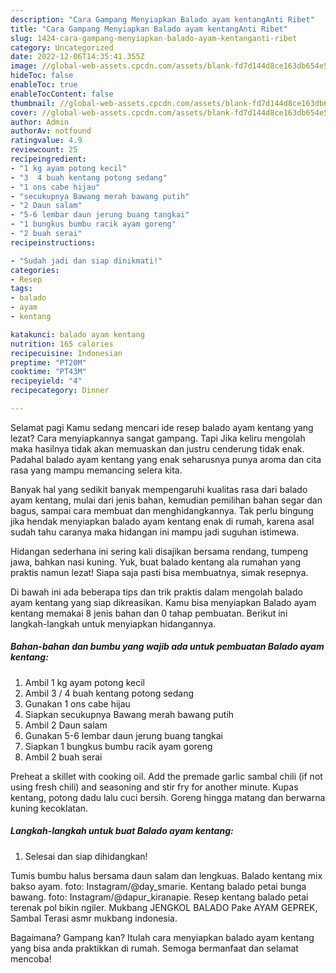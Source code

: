 ```yaml
---
description: "Cara Gampang Menyiapkan Balado ayam kentangAnti Ribet"
title: "Cara Gampang Menyiapkan Balado ayam kentangAnti Ribet"
slug: 1424-cara-gampang-menyiapkan-balado-ayam-kentanganti-ribet
category: Uncategorized
date: 2022-12-06T14:35:41.355Z
image: //global-web-assets.cpcdn.com/assets/blank-fd7d144d8ce163db654e5a02c40b08a2775adb7897d16e4062681dc7e1b2800f.png
hideToc: false
enableToc: true
enableTocContent: false
thumbnail: //global-web-assets.cpcdn.com/assets/blank-fd7d144d8ce163db654e5a02c40b08a2775adb7897d16e4062681dc7e1b2800f.png
cover: //global-web-assets.cpcdn.com/assets/blank-fd7d144d8ce163db654e5a02c40b08a2775adb7897d16e4062681dc7e1b2800f.png
author: Admin
authorAv: notfound
ratingvalue: 4.9
reviewcount: 25
recipeingredient:
- "1 kg ayam potong kecil"
- "3  4 buah kentang potong sedang"
- "1 ons cabe hijau"
- "secukupnya Bawang merah bawang putih"
- "2 Daun salam"
- "5-6 lembar daun jerung buang tangkai"
- "1 bungkus bumbu racik ayam goreng"
- "2 buah serai"
recipeinstructions:

- "Sudah jadi dan siap dinikmati!"
categories:
- Resep
tags:
- balado
- ayam
- kentang

katakunci: balado ayam kentang 
nutrition: 165 calories
recipecuisine: Indonesian
preptime: "PT20M"
cooktime: "PT43M"
recipeyield: "4"
recipecategory: Dinner

---
```



Selamat pagi Kamu sedang mencari ide resep balado ayam kentang yang lezat? Cara menyiapkannya sangat gampang. Tapi Jika keliru mengolah maka hasilnya tidak akan memuaskan dan justru cenderung tidak enak. Padahal balado ayam kentang yang enak seharusnya punya aroma dan cita rasa yang mampu memancing selera kita.


Banyak hal yang sedikit banyak mempengaruhi kualitas rasa dari balado ayam kentang, mulai dari jenis bahan, kemudian pemilihan bahan segar dan bagus, sampai cara membuat dan menghidangkannya. Tak perlu bingung jika hendak menyiapkan balado ayam kentang enak di rumah, karena asal sudah tahu caranya maka hidangan ini mampu jadi suguhan istimewa.

Hidangan sederhana ini sering kali disajikan bersama rendang, tumpeng jawa, bahkan nasi kuning. Yuk, buat balado kentang ala rumahan yang praktis namun lezat! Siapa saja pasti bisa membuatnya, simak resepnya.


Di bawah ini ada beberapa tips dan trik praktis dalam mengolah balado ayam kentang yang siap dikreasikan. Kamu bisa menyiapkan Balado ayam kentang memakai 8 jenis bahan dan 0 tahap pembuatan. Berikut ini langkah-langkah untuk menyiapkan hidangannya.

<!--inarticleads1-->

##### Bahan-bahan dan bumbu yang wajib ada untuk pembuatan Balado ayam kentang:

1. Ambil 1 kg ayam potong kecil
1. Ambil 3 / 4 buah kentang potong sedang
1. Gunakan 1 ons cabe hijau
1. Siapkan secukupnya Bawang merah bawang putih
1. Ambil 2 Daun salam
1. Gunakan 5-6 lembar daun jerung buang tangkai
1. Siapkan 1 bungkus bumbu racik ayam goreng
1. Ambil 2 buah serai


Preheat a skillet with cooking oil. Add the premade garlic sambal chili (if not using fresh chili) and seasoning and stir fry for another minute. Kupas kentang, potong dadu lalu cuci bersih. Goreng hingga matang dan berwarna kuning kecoklatan. 

<!--inarticleads2-->

##### Langkah-langkah untuk buat Balado ayam kentang:


1. Selesai dan siap dihidangkan!

Tumis bumbu halus bersama daun salam dan lengkuas. Balado kentang mix bakso ayam. foto: Instagram/@day_smarie. Kentang balado petai bunga bawang. foto: Instagram/@dapur_kiranapie. Resep kentang balado petai terenak pol bikin ngiler. Mukbang JENGKOL BALADO Pake AYAM GEPREK, Sambal Terasi asmr mukbang indonesia. 

Bagaimana? Gampang kan? Itulah cara menyiapkan balado ayam kentang yang bisa anda praktikkan di rumah. Semoga bermanfaat dan selamat mencoba!
